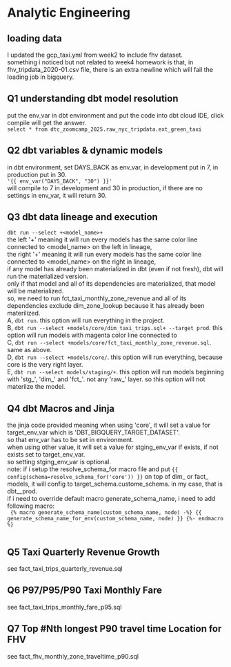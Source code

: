 # Analytic Engineering   
## loading data   
I updated the gcp_taxi.yml from week2 to include fhv dataset.   
something i noticed but not related to week4 homework is that, in fhv_tripdata_2020-01.csv file, there is an extra newline which will fail the loading job in bigquery.    

## Q1 understanding dbt model resolution   
put the env_var in dbt environment and put the code into dbt cloud IDE, click compile will get the answer.     
```select * from dtc_zoomcamp_2025.raw_nyc_tripdata.ext_green_taxi```

## Q2 dbt variables & dynamic models   
in dbt environment, set DAYS_BACK as env_var, in development put in 7, in production put in 30.    
```'{{ env_var("DAYS_BACK", "30") }}'```   
will compile to 7 in development and 30 in production, if there are no settings in env_var, it will return 30.   

## Q3 dbt data lineage and execution   
```dbt run --select +<model_name>+```    
the left '+' meaning it will run every models has the same color line connected to <model_name> on the left in lineage,   
the right '+' meaning it will run every models has the same color line connected to <model_name> on the right in lineage,   
if any model has already been materialized in dbt (even if not fresh), dbt will run the materialized version.   
only if that model and all of its dependencies are materialized, that model will be materialized.    
so, we need to run fct_taxi_monthly_zone_revenue and all of its dependencies exclude dim_zone_lookup because it has already been materilized.      
A, ```dbt run```. this option will run everything in the project.    
B, ```dbt run --select +models/core/dim_taxi_trips.sql+ --target prod```. this option will run models with magenta color line connected to   
C, ```dbt run --select +models/core/fct_taxi_monthly_zone_revenue.sql```. same as above.   
D, ```dbt run --select +models/core/```. this option will run everything, because core is the very right layer.      
E, ```dbt run --select models/staging/+```. this option will run models beginning with 'stg_', 'dim_' and 'fct_'. not any 'raw_' layer. so this option will not materilze the model.   

## Q4 dbt Macros and Jinja   
the jinja code provided meaning when using 'core', it will set a value for target_env_var which is 'DBT_BIGQUERY_TARGET_DATASET'.   
so that env_var has to be set in environment.   
when using other value, it will set a value for stging_env_var if exists, if not exists set to target_env_var.   
so setting stging_env_var is optional.   
note: if i setup the resolve_schema_for macro file and put ```{{ config(schema=resolve_schema_for('core')) }}``` on top of dim_ or fact_ models, it will config to target_schema.custome_schema. in my case, that is dbt_<myname>_prod.   
if i need to override default macro generate_schema_name, i need to add following macro:  
<code>&nbsp;{% macro generate_schema_name(custom_schema_name, node) -%}
    {{ generate_schema_name_for_env(custom_schema_name, node) }}
{%- endmacro %}      
</code>    

## Q5 Taxi Quarterly Revenue Growth   
 see fact_taxi_trips_quarterly_revenue.sql   
## Q6 P97/P95/P90 Taxi Monthly Fare   
 see fact_taxi_trips_monthly_fare_p95.sql   
## Q7 Top #Nth longest P90 travel time Location for FHV   
 see fact_fhv_monthly_zone_traveltime_p90.sql
